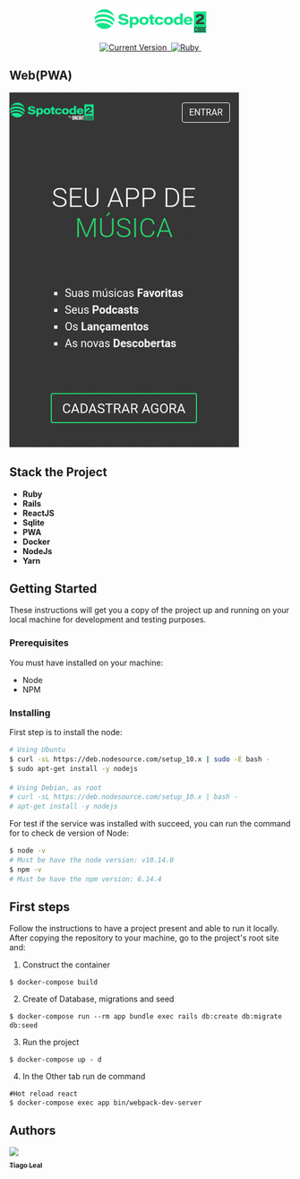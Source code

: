 <p align="center">
  <a href="#">
   <img alt="be the hero" src="https://github.com/tiagoleal/spotcode/blob/master/app/javascript/assets/images/logo.png?raw=true" width="200">
  </a>
</p>

<p align="center">
  <a href="https://github.com/tiagoleal/be_the_hero">
    <img alt="Current Version" src="https://img.shields.io/badge/version-1.0.0 -blue.svg">
  </a>
  <a href="https://pt-br.reactjs.org/">
    <img alt="" src="https://img.shields.io/badge/React-16.13.1-blue.svg" target="_blank">
  </a>

  <a href="https://www.ruby-lang.org/pt/">
    <img alt="Ruby" src="https://img.shields.io/badge/Ruby-2.7.1-brightgreen" target="_blank">
  </a>

  <a href="https://rubyonrails.org/">
    <img alt="" src="https://img.shields.io/badge/Rails-%3E%3D%206.0.2-red.svg" target="_blank">
  </a>
 
</p>

## Web(PWA)

![](https://github.com/tiagoleal/spotcode/blob/master/app/javascript/assets/images/spotcode.gif)

## Stack the Project

- **Ruby**
- **Rails**
- **ReactJS**
- **Sqlite**
- **PWA**
- **Docker**
- **NodeJs**
- **Yarn**

## Getting Started

These instructions will get you a copy of the project up and running on your local machine for development and testing purposes.

### Prerequisites

You must have installed on your machine:

- Node
- NPM

### Installing

First step is to install the node:

```bash
# Using Ubuntu
$ curl -sL https://deb.nodesource.com/setup_10.x | sudo -E bash -
$ sudo apt-get install -y nodejs

# Using Debian, as root
# curl -sL https://deb.nodesource.com/setup_10.x | bash -
# apt-get install -y nodejs

```

For test if the service was installed with succeed, you can run the command for to check de version of Node:

```bash
$ node -v
# Must be have the node version: v10.14.0
$ npm -v
# Must be have the npm version: 6.14.4
```

## First steps

Follow the instructions to have a project present and able to run it locally.
After copying the repository to your machine, go to the project's root site and:

1.  Construct the container

```
$ docker-compose build
```

2.  Create of Database, migrations and seed

```
$ docker-compose run --rm app bundle exec rails db:create db:migrate db:seed
```

3.  Run the project

```
$ docker-compose up - d
```

4.  In the Other tab run de command

```
#Hot reload react
$ docker-compose exec app bin/webpack-dev-server
```

## Authors

<!-- ALL-CONTRIBUTORS-LIST:START - Do not remove or modify this section -->
<!-- prettier-ignore -->
[<img src="https://avatars1.githubusercontent.com/u/5727529?s=460&v=4" width="100px;"/><br /><sub><b>Tiago Leal</b></sub>](https://github.com/tiagoleal)<br />
